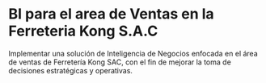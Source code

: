 # BI para el area de Ventas en la Ferreteria Kong S.A.C
  Implementar una solución de Inteligencia  de Negocios enfocada en el área de ventas  de Ferretería Kong SAC, con el fin de  mejorar la toma de decisiones estratégicas  y operativas. 
